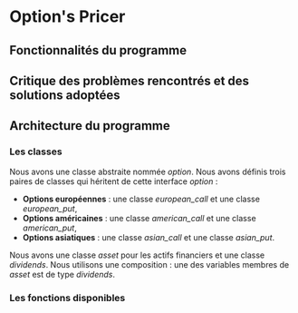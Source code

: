 # Option's Pricer
## Fonctionnalités du programme

## Critique des problèmes rencontrés et des solutions adoptées



## Architecture du programme
### Les classes
Nous avons une classe abstraite nommée *option*. Nous avons définis trois paires de classes qui héritent de cette interface *option* :
- **Options européennes** : une classe *european_call* et une classe *european_put*,
- **Options américaines** : une classe *american_call* et une classe *american_put*,
- **Options asiatiques** : une classe *asian_call* et une classe *asian_put*.

Nous avons une classe *asset* pour les actifs financiers et une classe *dividends*. Nous utilisons une composition : une des variables membres de *asset* est de type *dividends*.

### Les fonctions disponibles
